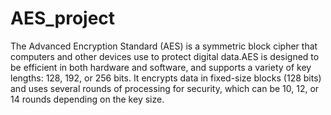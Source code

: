 # AES_project
 The Advanced Encryption Standard (AES) is a symmetric block cipher that computers and other devices use to protect digital data.AES is designed to be efficient in both hardware and software, and supports a variety of key lengths: 128, 192, or 256 bits. It encrypts data in fixed-size blocks (128 bits) and uses several rounds of processing for security, which can be 10, 12, or 14 rounds depending on the key size.
